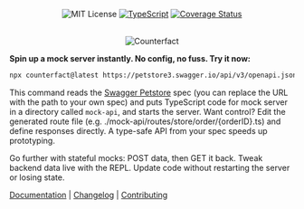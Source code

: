 <div align="center"  markdown="1">

![MIT License](https://img.shields.io/badge/license-MIT-blue) [![TypeScript](./typescript-badge.png)](https://github.com/ellerbrock/typescript-badges/) [![Coverage Status](https://coveralls.io/repos/github/pmcelhaney/counterfact/badge.svg)](https://coveralls.io/github/pmcelhaney/counterfact)

</div>

<br>

<div align="center" markdown="1">

<img src="./counterfact.svg" alt="Counterfact" border=0>

</div>

**Spin up a mock server instantly. No config, no fuss. Try it now:**

```sh copy
npx counterfact@latest https://petstore3.swagger.io/api/v3/openapi.json mock-api
```

This command reads the [Swagger Petstore](https://www.google.com/search?client=safari&rls=en&q=swagger+petstore&ie=UTF-8&oe=UTF-8) spec (you can replace the URL with the path to your own spec) and puts TypeScript code for mock server in a directory called `mock-api`, and starts the server. Want control? Edit the generated route file (e.g. ./mock-api/routes/store/order/{orderID}.ts) and define responses directly. A type-safe API from your spec speeds up prototyping.

Go further with stateful mocks: POST data, then GET it back. Tweak backend data live with the REPL. Update code without restarting the server or losing state.

[Documentation](./docs/usage.md) | [Changelog](./CHANGELOG.md) | [Contributing](./CONTRIBUTING.md)
